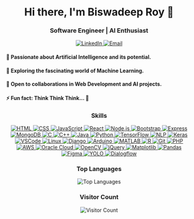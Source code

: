 <h1 align="center">Hi there, I'm Biswadeep Roy 👋</h1>
<h3 align="center">Software Engineer | AI Enthusiast</h3>

<p align="center">
  <a href="https://www.linkedin.com/in/biswadeep-roy-022804219/" target="_blank">
    <img src="https://img.shields.io/badge/LinkedIn-Connect-blue?style=flat&logo=linkedin&labelColor=blue" alt="LinkedIn">
  </a>
  <a href="mailto:biswadeeproy1230@gmail.com" target="_blank">
    <img src="https://img.shields.io/badge/Email-Contact-green?style=flat&logo=gmail&labelColor=green" alt="Email">
  </a>
</p>

<p align="center">
  <h4>👀 Passionate about Artificial Intelligence and its potential.<br> </h4>
  <h4>🌱 Exploring the fascinating world of Machine Learning.<br></h4>
  <h4>💞 Open to collaborations in Web Development and AI projects.<br></h4>
  <h4>⚡ Fun fact: Think Think Think... 🧠</h4>
</p>

<h3 align="center">Skills</h3>

<p align="center">
  <a href="https://developer.mozilla.org/en-US/docs/Web/HTML" title="HTML">
    <img src="https://img.shields.io/badge/HTML-HTML5-E34F26?logo=html5&logoColor=white" alt="HTML">
  </a>
  <a href="https://developer.mozilla.org/en-US/docs/Web/CSS" title="CSS">
    <img src="https://img.shields.io/badge/CSS-CSS3-1572B6?logo=css3&logoColor=white" alt="CSS">
  </a>
  <a href="https://developer.mozilla.org/en-US/docs/Web/JavaScript" title="JavaScript">
    <img src="https://img.shields.io/badge/JavaScript-JS-F7DF1E?logo=javascript&logoColor=black" alt="JavaScript">
  </a>
  <a href="https://reactjs.org/" title="React">
    <img src="https://img.shields.io/badge/React-React-61DAFB?logo=react&logoColor=white" alt="React">
  </a>
  <a href="https://nodejs.org/" title="Node.js">
    <img src="https://img.shields.io/badge/Node.js-Node.js-339933?logo=node.js&logoColor=white" alt="Node.js">
  </a>
  <a href="https://getbootstrap.com/" title="Bootstrap">
    <img src="https://img.shields.io/badge/Bootstrap-Bootstrap-7952B3?logo=bootstrap&logoColor=white" alt="Bootstrap">
  </a>
  <a href="https://expressjs.com/" title="Express">
    <img src="https://img.shields.io/badge/Express-Express-000000?logo=express&logoColor=white" alt="Express">
  </a>
  <a href="https://www.mongodb.com/" title="MongoDB">
    <img src="https://img.shields.io/badge/MongoDB-MongoDB-47A248?logo=mongodb&logoColor=white" alt="MongoDB">
  </a>
  <a href="https://www.learn-c.org/" title="C">
    <img src="https://img.shields.io/badge/C-C-A8B9CC?logo=c&logoColor=white" alt="C">
  </a>
  <a href="http://www.cplusplus.com/" title="C++">
    <img src="https://img.shields.io/badge/C++-C++-00599C?logo=c%2B%2B&logoColor=white" alt="C++">
  </a>
  <a href="https://www.java.com/" title="Java">
    <img src="https://img.shields.io/badge/Java-Java-007396?logo=java&logoColor=white" alt="Java">
  </a>
  <a href="https://www.python.org/" title="Python">
    <img src="https://img.shields.io/badge/Python-Python-3776AB?logo=python&logoColor=white" alt="Python">
  </a>
  <a href="https://www.tensorflow.org/" title="TensorFlow">
    <img src="https://img.shields.io/badge/TensorFlow-TensorFlow-FF6F00?logo=tensorflow&logoColor=white" alt="TensorFlow">
  </a>
  <a href="https://nlp.stanford.edu/" title="Natural Language Processing (NLP)">
    <img src="https://img.shields.io/badge/NLP-NLP-00BFFF?logo=natural-language-processing&logoColor=white" alt="NLP">
  </a>
  <a href="https://keras.io/" title="Keras">
    <img src="https://img.shields.io/badge/Keras-Keras-D00000?logo=keras&logoColor=white" alt="Keras">
  </a>
  <a href="https://code.visualstudio.com/" title="Visual Studio Code (VSCode)">
    <img src="https://img.shields.io/badge/VSCode-VSCode-007ACC?logo=visual-studio-code&logoColor=white" alt="VSCode">
  </a>
  <a href="https://www.linux.org/" title="Linux">
    <img src="https://img.shields.io/badge/Linux-Linux-FCC624?logo=linux&logoColor=black" alt="Linux">
  </a>
  <a href="https://www.djangoproject.com/" title="Django">
    <img src="https://img.shields.io/badge/Django-Django-092E20?logo=django&logoColor=white" alt="Django">
  </a>
  <a href="https://www.arduino.cc/" title="Arduino">
    <img src="https://img.shields.io/badge/Arduino-Arduino-00979D?logo=arduino&logoColor=white" alt="Arduino">
  </a>
  <a href="https://www.mathworks.com/products/matlab.html" title="MATLAB">
    <img src="https://img.shields.io/badge/MATLAB-MATLAB-0076A8?logo=mathworks&logoColor=white" alt="MATLAB">
  </a>
  <a href="https://www.r-project.org/" title="R">
    <img src="https://img.shields.io/badge/R-R-276DC3?logo=r&logoColor=white" alt="R">
  </a>
  <a href="https://git-scm.com/" title="Git">
    <img src="https://img.shields.io/badge/Git-Git-F05032?logo=git&logoColor=white" alt="Git">
  </a>
  <a href="https://www.php.net/" title="PHP">
    <img src="https://img.shields.io/badge/PHP-PHP-777BB4?logo=php&logoColor=white" alt="PHP">
  </a>
  <a href="https://aws.amazon.com/" title="Amazon Web Services (AWS)">
    <img src="https://img.shields.io/badge/AWS-AWS-232F3E?logo=amazon-aws&logoColor=white" alt="AWS">
  </a>
    <a href="https://www.oracle.com/cloud/" title="Oracle Cloud">
    <img src="https://img.shields.io/badge/Oracle%20Cloud-Oracle%20Cloud-F80000?logo=oracle&logoColor=white" alt="Oracle Cloud">
  </a>
  <a href="https://opencv.org/" title="OpenCV">
    <img src="https://img.shields.io/badge/OpenCV-OpenCV-5C3EE8?logo=opencv&logoColor=white" alt="OpenCV">
  </a>
  <a href="https://jquery.com/" title="jQuery">
    <img src="https://img.shields.io/badge/jQuery-jQuery-0769AD?logo=jquery&logoColor=white" alt="jQuery">
  </a>
  <a href="https://matplotlib.org/" title="Matplotlib">
    <img src="https://img.shields.io/badge/Matplotlib-Matplotlib-11557C?logo=matplotlib&logoColor=white" alt="Matplotlib">
  </a>
  <a href="https://pandas.pydata.org/" title="Pandas">
    <img src="https://img.shields.io/badge/Pandas-Pandas-150458?logo=pandas&logoColor=white" alt="Pandas">
  </a>
<a href="https://www.figma.com/" title="Figma">
    <img src="https://img.shields.io/badge/Figma-Figma-F24E1E?logo=figma&logoColor=white" alt="Figma">
</a>
<a href="https://pjreddie.com/darknet/yolo/" title="YOLO">
    <img src="https://img.shields.io/badge/YOLO-YOLO-FFA500?logo=yolo&logoColor=white" alt="YOLO">
</a>
<a href="https://dialogflow.cloud.google.com/" title="Dialogflow">
    <img src="https://img.shields.io/badge/Dialogflow-Dialogflow-FF6E40?logo=dialogflow&logoColor=white" alt="Dialogflow">
</a>



    
</a>


</p>



<h3 align="center">Top Languages</h3>

<p align="center">
  <img src="https://github-readme-stats.vercel.app/api/top-langs/?username=biswadeep-roy&theme=dark&layout=compact" alt="Top Languages">
</p>

<h3 align="center">Visitor Count</h3>

<p align="center">
  <img src="https://komarev.com/ghpvc/?username=biswadeep-roy&color=blueviolet" alt="Visitor Count">
</p>


